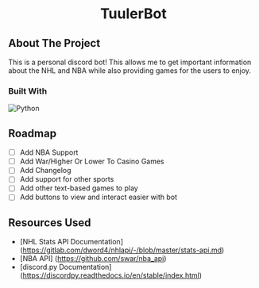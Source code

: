 <div align="center">
  <h1 align="center">TuulerBot</h1>
</div>

## About The Project
This is a personal discord bot! This allows me to get important information about the NHL and NBA while also providing games for the users to enjoy. 

### Built With
![Python](https://img.shields.io/badge/python-3670A0?style=for-the-badge&logo=python&logoColor=ffdd54)

## Roadmap
- [ ] Add NBA Support
- [ ] Add War/Higher Or Lower To Casino Games
- [ ] Add Changelog
- [ ] Add support for other sports
- [ ] Add other text-based games to play
- [ ] Add buttons to view and interact easier with bot

## Resources Used
* [NHL Stats API Documentation] (https://gitlab.com/dword4/nhlapi/-/blob/master/stats-api.md)
* [NBA API] (https://github.com/swar/nba_api)
* [discord.py Documentation] (https://discordpy.readthedocs.io/en/stable/index.html)
